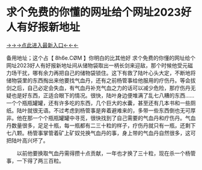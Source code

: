 # 求个免费的你懂的网址给个网址2023好人有好报新地址
<a href="https://6h8k.top ">→→→点此进入最新入口←←←</a >

备用地址；这个占【 8h6e.СØΜ 】你明白的比其他好
求个免费的你懂的网址给个网址2023好人有好报新地址间从储物袋取出一柄长剑来迎敌，那个时候他受元磁力场干扰，哪有余力再把自己的储物袋锁住。这下有救了陆叶心头大定，不断地将储物袋里的东西掏出来他要找气血丹，还有之前杨管事给他服用的疗伤丹。等会拔剑之后，自己必定会失血，有气血丹补充气血之力的话可以减少危险，那疗伤丹无疑也是好东西，正适合眼下的情况。很快，陆叶身边便堆满了乱七八糟的东西……一个个瓶瓶罐罐，还有许多吃的东西，几个巨大的水囊，甚至还有几本书和一些厕纸。陆叶就很无语。不过考虑到杨管事是奔着避难来的，多带一些东西倒也无可厚非。他在那一个个瓶瓶罐罐中寻觅，很快找到了自己需要的气血丹和疗伤丹。气血丹数量很多，足足十瓶，每一瓶都有二三十粒的样子，疗伤丹就只有一瓶，还剩下七八颗。杨管事掌管着矿上矿奴兑换气血丹的事，身上带的气血丹自然很多，这可把陆叶高兴坏了。

　　以前他要换取气血丹需得攒十点贡献，一年也才换了三十粒，现在杀一个杨管事，一下得了两三百粒。
